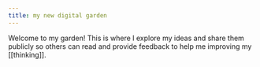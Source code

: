 ```yaml
---
title: my new digital garden
---
```


Welcome to my garden! This is where I explore my ideas and share them publicly so others can read and provide feedback to help me improving my [[thinking]].